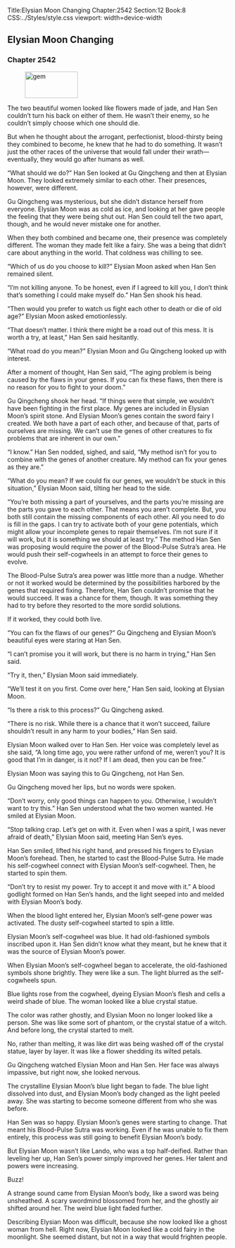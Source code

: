 Title:Elysian Moon Changing 
Chapter:2542 
Section:12 
Book:8 
CSS:../Styles/style.css 
viewport: width=device-width
  
## Elysian Moon Changing
### Chapter 2542 
<figure>
	<img src="../Images/gem.gif" alt="gem" id="gem" width="120" height="60" />
</figure>
  

  
  The two beautiful women looked like flowers made of jade, and Han Sen couldn’t turn his back on either of them. He wasn’t their enemy, so he couldn’t simply choose which one should die.

But when he thought about the arrogant, perfectionist, blood-thirsty being they combined to become, he knew that he had to do something. It wasn’t just the other races of the universe that would fall under their wrath—eventually, they would go after humans as well.

“What should we do?” Han Sen looked at Gu Qingcheng and then at Elysian Moon. They looked extremely similar to each other. Their presences, however, were different.

Gu Qingcheng was mysterious, but she didn’t distance herself from everyone. Elysian Moon was as cold as ice, and looking at her gave people the feeling that they were being shut out. Han Sen could tell the two apart, though, and he would never mistake one for another.

When they both combined and became one, their presence was completely different. The woman they made felt like a fairy. She was a being that didn’t care about anything in the world. That coldness was chilling to see.

“Which of us do you choose to kill?” Elysian Moon asked when Han Sen remained silent.

“I’m not killing anyone. To be honest, even if I agreed to kill you, I don’t think that’s something I could make myself do.” Han Sen shook his head.

“Then would you prefer to watch us fight each other to death or die of old age?” Elysian Moon asked emotionlessly.

“That doesn’t matter. I think there might be a road out of this mess. It is worth a try, at least,” Han Sen said hesitantly.

“What road do you mean?” Elysian Moon and Gu Qingcheng looked up with interest.

After a moment of thought, Han Sen said, “The aging problem is being caused by the flaws in your genes. If you can fix these flaws, then there is no reason for you to fight to your doom.”

Gu Qingcheng shook her head. “If things were that simple, we wouldn’t have been fighting in the first place. My genes are included in Elysian Moon’s spirit stone. And Elysian Moon’s genes contain the sword fairy I created. We both have a part of each other, and because of that, parts of ourselves are missing. We can’t use the genes of other creatures to fix problems that are inherent in our own.”

“I know.” Han Sen nodded, sighed, and said, “My method isn’t for you to combine with the genes of another creature. My method can fix your genes as they are.”

“What do you mean? If we could fix our genes, we wouldn’t be stuck in this situation,” Elysian Moon said, tilting her head to the side.

“You’re both missing a part of yourselves, and the parts you’re missing are the parts you gave to each other. That means you aren’t complete. But, you both still contain the missing components of each other. All you need to do is fill in the gaps. I can try to activate both of your gene potentials, which might allow your incomplete genes to repair themselves. I’m not sure if it will work, but it is something we should at least try.” The method Han Sen was proposing would require the power of the Blood-Pulse Sutra’s area. He would push their self-cogwheels in an attempt to force their genes to evolve.

The Blood-Pulse Sutra’s area power was little more than a nudge. Whether or not it worked would be determined by the possibilities harbored by the genes that required fixing. Therefore, Han Sen couldn’t promise that he would succeed. It was a chance for them, though. It was something they had to try before they resorted to the more sordid solutions.

If it worked, they could both live.

“You can fix the flaws of our genes?” Gu Qingcheng and Elysian Moon’s beautiful eyes were staring at Han Sen.

“I can’t promise you it will work, but there is no harm in trying,” Han Sen said.

“Try it, then,” Elysian Moon said immediately.

“We’ll test it on you first. Come over here,” Han Sen said, looking at Elysian Moon.

“Is there a risk to this process?” Gu Qingcheng asked.

“There is no risk. While there is a chance that it won’t succeed, failure shouldn’t result in any harm to your bodies,” Han Sen said.

Elysian Moon walked over to Han Sen. Her voice was completely level as she said, “A long time ago, you were rather unfond of me, weren’t you? It is good that I’m in danger, is it not? If I am dead, then you can be free.”

Elysian Moon was saying this to Gu Qingcheng, not Han Sen.

Gu Qingcheng moved her lips, but no words were spoken.

“Don’t worry, only good things can happen to you. Otherwise, I wouldn’t want to try this.” Han Sen understood what the two women wanted. He smiled at Elysian Moon.

“Stop talking crap. Let’s get on with it. Even when I was a spirit, I was never afraid of death,” Elysian Moon said, meeting Han Sen’s eyes.

Han Sen smiled, lifted his right hand, and pressed his fingers to Elysian Moon’s forehead. Then, he started to cast the Blood-Pulse Sutra. He made his self-cogwheel connect with Elysian Moon’s self-cogwheel. Then, he started to spin them.

“Don’t try to resist my power. Try to accept it and move with it.” A blood godlight formed on Han Sen’s hands, and the light seeped into and melded with Elysian Moon’s body.

When the blood light entered her, Elysian Moon’s self-gene power was activated. The dusty self-cogwheel started to spin a little.

Elysian Moon’s self-cogwheel was blue. It had old-fashioned symbols inscribed upon it. Han Sen didn’t know what they meant, but he knew that it was the source of Elysian Moon’s power.

When Elysian Moon’s self-cogwheel began to accelerate, the old-fashioned symbols shone brightly. They were like a sun. The light blurred as the self-cogwheels spun.

Blue lights rose from the cogwheel, dyeing Elysian Moon’s flesh and cells a weird shade of blue. The woman looked like a blue crystal statue.

The color was rather ghostly, and Elysian Moon no longer looked like a person. She was like some sort of phantom, or the crystal statue of a witch. And before long, the crystal started to melt.

No, rather than melting, it was like dirt was being washed off of the crystal statue, layer by layer. It was like a flower shedding its wilted petals.

Gu Qingcheng watched Elysian Moon and Han Sen. Her face was always impassive, but right now, she looked nervous.

The crystalline Elysian Moon’s blue light began to fade. The blue light dissolved into dust, and Elysian Moon’s body changed as the light peeled away. She was starting to become someone different from who she was before.

Han Sen was so happy. Elysian Moon’s genes were starting to change. That meant his Blood-Pulse Sutra was working. Even if he was unable to fix them entirely, this process was still going to benefit Elysian Moon’s body.

But Elysian Moon wasn’t like Lando, who was a top half-deified. Rather than leveling her up, Han Sen’s power simply improved her genes. Her talent and powers were increasing.

Buzz!

A strange sound came from Elysian Moon’s body, like a sword was being unsheathed. A scary swordmind blossomed from her, and the ghostly air shifted around her. The weird blue light faded further.

Describing Elysian Moon was difficult, because she now looked like a ghost woman from hell. Right now, Elysian Moon looked like a cold fairy in the moonlight. She seemed distant, but not in a way that would frighten people.
